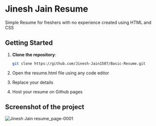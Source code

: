 # Jinesh Jain Resume
Simple Resume for freshers with no experience created using HTML and CSS

## Getting Started

1. **Clone the repository**:
   ```bash
   git clone https://github.com/Jinesh-Jain1507/Basic-Resume.git

2. Open the resume.html file using any code editor

3. Replace your details

4. Host your resume on Github pages

## Screenshot of the project

![Jinesh Jain resume_page-0001](https://github.com/Jinesh-Jain1507/Basic-Resume/assets/141109236/daa0b0c3-6a01-44dc-928e-6e60b554681e)

